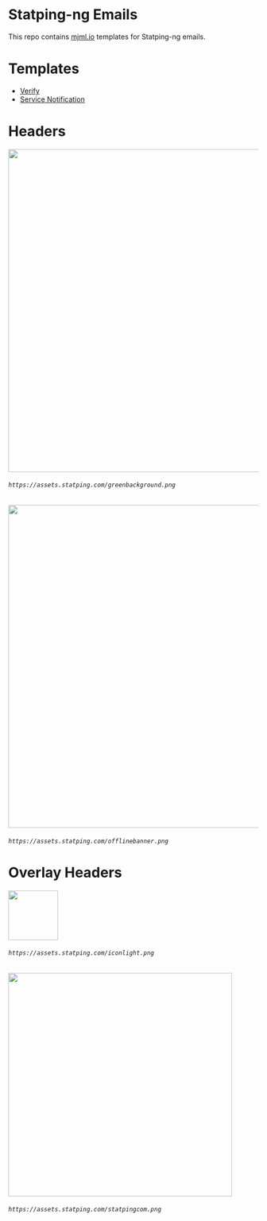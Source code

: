 # Statping-ng Emails

This repo contains [mjml.io](https://mjml.io) templates for Statping-ng emails.

# Templates
- [Verify](https://mjml.io/try-it-live/S1m-bX5pI)
- [Service Notification](https://mjml.io/try-it-live/Bklh-7cTL)

# Headers
<img width="650" src="https://assets.statping.com/greenbackground.png">

###### `https://assets.statping.com/greenbackground.png`

<img width="650" src="https://assets.statping.com/offlinebanner.png">

###### `https://assets.statping.com/offlinebanner.png`

# Overlay Headers

<img width="100" src="https://assets.statping.com/iconlight.png">

###### `https://assets.statping.com/iconlight.png`

<img width="450" src="https://assets.statping.com/statpingcom.png">

###### `https://assets.statping.com/statpingcom.png`
